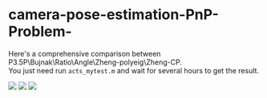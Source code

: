 # camera-pose-estimation-PnP-Problem-
Here's a comprehensive comparison between P3.5P\Bujnak\Ratio\Angle\Zheng-polyeig\Zheng-CP.<br>
You just need run `acts_mytest.m` and wait for several hours to get the result.



![](https://github.com/madaiqian/PnP-camera-pos-estimation/blob/master/1.jpg) 
![](https://github.com/madaiqian/PnP-camera-pos-estimation/blob/master/2.jpg) 
![](https://github.com/madaiqian/PnP-camera-pos-estimation/blob/master/3.jpg) 
